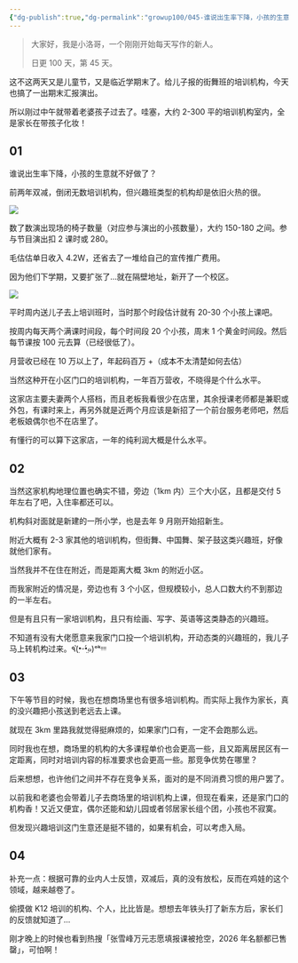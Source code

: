 ```yaml
---
{"dg-publish":true,"dg-permalink":"growup100/045-谁说出生率下降，小孩的生意就不好做了？","permalink":"/growup100/045-谁说出生率下降，小孩的生意就不好做了？/","tags":["小洛哥成长笔记"],"noteIcon":"1","created":"2024-06-01","updated":"2024-06-02"}
---
```



> 大家好，我是小洛哥，一个刚刚开始每天写作的新人。
> 
> 日更 100 天，第 45 天。

这不这两天又是儿童节，又是临近学期末了。给儿子报的街舞班的培训机构，今天也搞了一出期末汇报演出。

所以刚过中午就带着老婆孩子过去了。哇塞，大约 2-300 平的培训机构室内，全是家长在带孩子化妆！

## 01

谁说出生率下降，小孩的生意就不好做了？

前两年双减，倒闭无数培训机构，但兴趣班类型的机构却是依旧火热的很。

![](http://img.xlg.life/images%2F2024%2F06%2F02%2F20240602224103-9d8ff5323abc78a2af666649a18b3790.png)

数了数演出现场的椅子数量（对应参与演出的小孩数量），大约 150-180 之间。参与节目演出扣 2 课时或 280。

毛估估单日收入 4.2W，还省去了一堆给自己的宣传推广费用。

因为他们下学期，又要扩张了...就在隔壁地址，新开了一个校区。

![](http://img.xlg.life/images%2F2024%2F06%2F02%2F20240602224315-4b045973076e4765f2c9b958937cb7de.png)

平时周内送儿子去上培训班时，当时那个时段估计就有 20-30 个小孩上课吧。

按周内每天两个满课时间段，每个时间段 20 个小孩，周末 1 个黄金时间段。然后每节课按 100 元去算（已经很低了）。

月营收已经在 10 万以上了，年起码百万 +（成本不太清楚如何去估）

当然这种开在小区门口的培训机构，一年百万营收，不晓得是个什么水平。

这家店主要夫妻两个人搭档，而且老板我看很少在店里，其余授课老师都是兼职或外包，有课时来上，再另外就是近两个月应该是新招了一个前台服务老师吧，然后老板娘偶尔也不在店里了。

有懂行的可以算下这家店，一年的纯利润大概是什么水平。

## 02

当然这家机构地理位置也确实不错，旁边（1km 内）三个大小区，且都是交付 5 年左右了吧，入住率都还可以。

机构斜对面就是新建的一所小学，也是去年 9 月刚开始招新生。

附近大概有 2-3 家其他的培训机构，但街舞、中国舞、架子鼓这类兴趣班，好像就他们家有。

当然我并不在住在附近，而是距离大概 3km 的附近小区。

而我家附近的情况是，旁边也有 3 个小区，但规模较小，总人口数大约不到那边的一半左右。

但是有且只有一家培训机构，且只有绘画、写字、英语等这类静态的兴趣班。

不知道有没有大佬愿意来我家门口投一个培训机构，开动态类的兴趣班的，我儿子马上转机构过来。٩(•̤̀ᵕ•̤́๑)ᵒᵏᵎᵎᵎᵎ

## 03

下午等节目的时候，我也在想商场里也有很多培训机构。而实际上我作为家长，真的没兴趣把小孩送到老远去上课。

就现在 3km 里路我就觉得挺麻烦的，如果家门口有，一定不会跑那么远。

同时我也在想，商场里的机构的大多课程单价也会更高一些，且又距离居民区有一定距离，同时对培训内容的标准要求也会更高一些。那竞争优势在哪里？

后来想想，也许他们之间并不存在竞争关系，面对的是不同消费习惯的用户罢了。

以前我和老婆也会带着儿子去商场里的培训机构上课，但现在看来，还是家门口的机构香！又近又便宜，偶尔还能和幼儿园或者邻居家长组个团，小孩也不寂寞。

但发现兴趣培训这门生意还是挺不错的，如果有机会，可以考虑入局。

## 04

补充一点：根据可靠的业内人士反馈，双减后，真的没有放松，反而在鸡娃的这个领域，越来越卷了。

偷摸做 K12 培训的机构、个人，比比皆是。想想去年铁头打了新东方后，家长们的反馈就知道了...

刚才晚上的时候也看到热搜「张雪峰万元志愿填报课被抢空，2026 年名额都已售罄」，可怕啊！